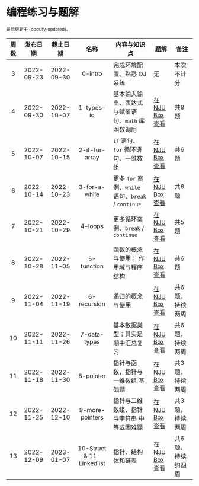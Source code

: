 # 编程练习与题解

<small>最后更新于 {docsify-updated}。</small>

| 周数  |  发布日期  |  截止日期  |      名称       | 内容与知识点                                        | 题解                                                              | 备注            |
| :---: | :--------: | :--------: | :-------------: | --------------------------------------------------- | ----------------------------------------------------------------- | --------------- |
|   3   | 2022-09-23 | 2022-09-30 |     0-intro     | 完成环境配置、熟悉 OJ 系统                          | 无                                                                | 本次不计分      |
|   4   | 2022-09-30 | 2022-10-07 |   1-types-io    | 基本输入输出、表达式与赋值语句、`math` 库函数调用   | [在 NJU Box 查看](https://box.nju.edu.cn/f/6346f89a1b9e4878a2b9/) | 共8题           |
|   5   | 2022-10-07 | 2022-10-15 | 2-if-for-array  | `if` 语句、 `for` 循环语句、一维数组                | [在 NJU Box 查看](https://box.nju.edu.cn/f/0d2fa2cee42448aebdec/) | 共6题           |
|   6   | 2022-10-14 | 2022-10-23 |  3-for-a-while  | 更多 `for` 案例、`while` 语句、`break` / `continue` | [在 NJU Box 查看](https://box.nju.edu.cn/f/8b682e6f428e4fe692b7/) | 共6题           |
|   7   | 2022-10-21 | 2022-10-29 |     4-loops     | 更多循环案例、`break` / `continue`                  | [在 NJU Box 查看](https://box.nju.edu.cn/f/0976a060d0894efbb519/) | 共5题           |
|   8   | 2022-10-28 | 2022-11-05 |   5-function    | 函数的概念与使用； 作用域与程序结构                 | [在 NJU Box 查看](https://box.nju.edu.cn/f/c3a521f8cd664b1bb4e5/) | 共6题           |
|   9   | 2022-11-04 | 2022-11-19 |   6-recursion   | 递归的概念与使用                                    | [在 NJU Box 查看](https://box.nju.edu.cn/f/2562a83384cc4d3c91c0/) | 共6题，持续两周 |
|  10   | 2022-11-11 | 2022-11-26 |  7-data-types   | 基本数据类型；其实是期中汇总复习                    | [在 NJU Box 查看](https://box.nju.edu.cn/f/a62333731edc4583b2dd/) | 共6题，持续两周 |
|  11   | 2022-11-18 | 2022-11-30 |    8-pointer    | 指针与函数，指针与一维数组 基础题                   | [在 NJU Box 查看](https://box.nju.edu.cn/f/f1e73ed16f464ab5a9d4/) | 共3题，持续两周 |
|  12   | 2022-11-25 | 2022-12-10 | 9-more-pointers | 指针与二维数组、指针与字符串 中等或困难题           | [在 NJU Box 查看](https://box.nju.edu.cn/f/04f10515675b4a4592be/) | 共3题，持续两周 |
|  13   | 2022-12-09 | 2023-01-07 | 10-Struct & 11-Linkedlist | 指针、结构体和链表                   | [在 NJU Box 查看](https://box.nju.edu.cn/f/548a72a0597c469dac75/) | 共6题，持续约四周 |
